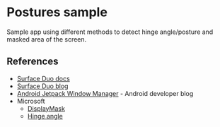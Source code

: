 # Postures sample

Sample app using different methods to detect hinge angle/posture and masked area of the screen.

## References

- [Surface Duo docs](https://docs.microsoft.com/dual-screen)
- [Surface Duo blog](https://devblogs.microsoft.com/surface-duo)
- [Android Jetpack Window Manager](https://medium.com/androiddevelopers/support-new-form-factors-with-the-new-jetpack-windowmanager-library-4be98f5450da) - Android developer blog
- Microsoft
  - [DisplayMask](https://docs.microsoft.com/dual-screen/android/api-reference/display-mask)
  - [Hinge angle](https://docs.microsoft.com/dual-screen/android/api-reference/hinge-sensor)
